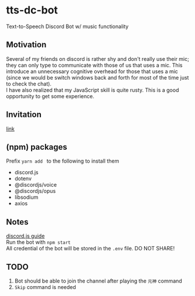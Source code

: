 # tts-dc-bot

Text-to-Speech Discord Bot
w/ music functionality

## Motivation

Several of my friends on discord is rather shy and don't really use their mic; they can only type to communicate with those of us that uses a mic. This introduce an unnecessary cognitive overhead for those that uses a mic (since we would be switch windows back and forth for most of the time just to check the chat).  
I have also realized that my JavaScript skill is quite rusty. This is a good opportunity to get some experience.

## Invitation

<!-- TODO: Update this link later -->

[link](https://discord.com/api/oauth2/authorize?client_id=1056897753126543392&permissions=4398049658944&scope=bot)

## (npm) packages

Prefix `yarn add ` to the following to install them

- discord.js
- dotenv
- @discordjs/voice
- @discordjs/opus
- libsodium
- axios

## Notes

[discord.js guide](https://discordjs.guide)  
Run the bot with `npm start`  
All credential of the bot will be stored in the `.env` file. DO NOT SHARE!

## TODO

1. Bot should be able to join the channel after playing the `元神` command
2. `Skip` command is needed

